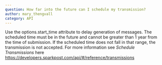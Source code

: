 ```yaml
---
question: How far into the future can I schedule my transmission?
author: mary_thengvall
category: API
---
```

Use the options.start_time attribute to delay generation of messages. The scheduled time must be in the future and cannot be greater than 1 year from the time of submission. If the scheduled time does not fall in that range, the transmission is not accepted. For more information see _Schedule Transmissions_ here https://developers.sparkpost.com/api/#/reference/transmissions
